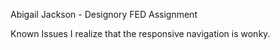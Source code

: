 Abigail Jackson - Designory FED Assignment

Known Issues
I realize that the responsive navigation is wonky. 